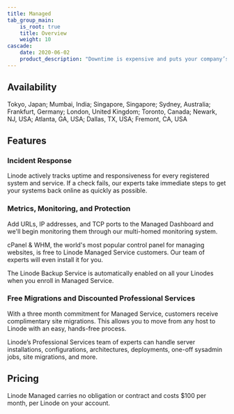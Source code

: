 ```yaml
---
title: Managed
tab_group_main:
    is_root: true
    title: Overview
    weight: 10
cascade:
    date: 2020-06-02
    product_description: "Downtime is expensive and puts your company’s reputation at risk. Linode Managed is an incident response service designed to help businesses cut out costly downtime. Our highly experienced Managed Service team is here around the clock to help."
---
```


## Availability

Tokyo, Japan; Mumbai, India; Singapore, Singapore; Sydney, Australia; Frankfurt, Germany; London, United Kingdom; Toronto, Canada; Newark, NJ, USA; Atlanta, GA, USA; Dallas, TX, USA; Fremont, CA, USA

## Features

### Incident Response

Linode actively tracks uptime and responsiveness for every registered system and service. If a check fails, our experts take immediate steps to get your systems back online as quickly as possible.

### Metrics,  Monitoring, and Protection

Add URLs, IP addresses, and TCP ports to the Managed Dashboard and we'll begin monitoring them through our multi-homed monitoring system.

cPanel & WHM, the world's most popular control panel for managing websites, is free to Linode Managed Service customers. Our team of experts will even install it for you.

The Linode Backup Service is automatically enabled on all your Linodes when you enroll in Managed Service.

### Free Migrations and Discounted Professional Services

With a three month commitment for Managed Service, customers receive complimentary site migrations. This allows you to move from any host to Linode with an easy, hands-free process.

Linode’s Professional Services team of experts can handle server installations, configurations, architectures, deployments, one-off sysadmin jobs, site migrations, and more.

## Pricing

Linode Managed carries no obligation or contract and costs $100 per month, per Linode on your account.
